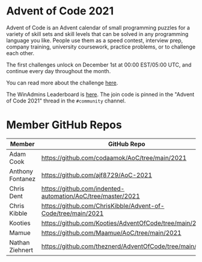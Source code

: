# Advent of Code 2021

Advent of Code is an Advent calendar of small programming puzzles for a variety of skill sets and skill levels that can be solved in any programming language you like. People use them as a speed contest, interview prep, company training, university coursework, practice problems, or to challenge each other.

The first challenges unlock on December 1st at 00:00 EST/05:00 UTC, and continue every day throughout the month.

You can read more about the challenge [here](https://adventofcode.com/2021/about).

The WinAdmins Leaderboard is [here](https://adventofcode.com/2021/leaderboard/private/view/1506887). The join code is pinned in the "Advent of Code 2021" thread in the `#community` channel.

# Member GitHub Repos

| Member           | GitHub Repo                                                  |
| ---------------- | ------------------------------------------------------------ |
| Adam Cook        | https://github.com/codaamok/AoC/tree/main/2021               |
| Anthony Fontanez | https://github.com/ajf8729/AoC-2021                          |
| Chris Dent       | https://github.com/indented-automation/AoC/tree/master/2021  |
| Chris Kibble     | https://github.com/ChrisKibble/Advent-of-Code/tree/main/2021 |
| Kooties          | https://github.com/Kooties/AdventOfCode/tree/main/2021       |
| Mamue            | https://github.com/Maamue/AoC/tree/main/2021                 |
| Nathan Ziehnert  | https://github.com/theznerd/AdventOfCode/tree/main/2021      |
